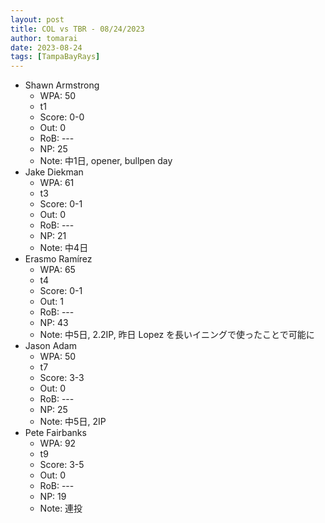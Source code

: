 ```yaml
---
layout: post
title: COL vs TBR - 08/24/2023
author: tomarai
date: 2023-08-24
tags: [TampaBayRays]
---
```


* Shawn Armstrong
	- WPA: 50
	- t1
	- Score: 0-0
	- Out: 0
	- RoB: ---
	- NP: 25
	- Note: 中1日, opener, bullpen day
* Jake Diekman
	- WPA: 61
	- t3
	- Score: 0-1
	- Out: 0
	- RoB: ---
	- NP: 21
	- Note: 中4日
* Erasmo Ramírez
	- WPA: 65
	- t4
	- Score: 0-1
	- Out: 1
	- RoB: ---
	- NP: 43
	- Note: 中5日, 2.2IP, 昨日 Lopez を長いイニングで使ったことで可能に
* Jason Adam
	- WPA: 50
	- t7
	- Score: 3-3
	- Out: 0
	- RoB: ---
	- NP: 25
	- Note: 中5日, 2IP
* Pete Fairbanks
	- WPA: 92
	- t9
	- Score: 3-5
	- Out: 0
	- RoB: ---
	- NP: 19
	- Note: 連投

